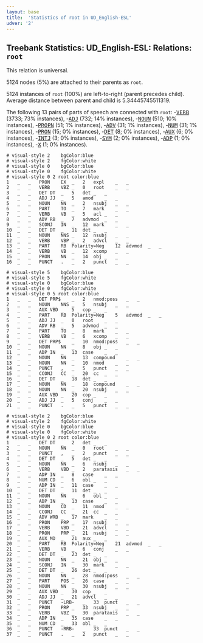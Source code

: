 ```yaml
---
layout: base
title:  'Statistics of root in UD_English-ESL'
udver: '2'
---
```


## Treebank Statistics: UD_English-ESL: Relations: `root`

This relation is universal.

5124 nodes (5%) are attached to their parents as `root`.

5124 instances of `root` (100%) are left-to-right (parent precedes child).
Average distance between parent and child is 5.34445745511319.

The following 13 pairs of parts of speech are connected with `root`: -<tt><a href="en_esl-pos-VERB.html">VERB</a></tt> (3733; 73% instances), -<tt><a href="en_esl-pos-ADJ.html">ADJ</a></tt> (732; 14% instances), -<tt><a href="en_esl-pos-NOUN.html">NOUN</a></tt> (510; 10% instances), -<tt><a href="en_esl-pos-PROPN.html">PROPN</a></tt> (51; 1% instances), -<tt><a href="en_esl-pos-ADV.html">ADV</a></tt> (31; 1% instances), -<tt><a href="en_esl-pos-NUM.html">NUM</a></tt> (31; 1% instances), -<tt><a href="en_esl-pos-PRON.html">PRON</a></tt> (15; 0% instances), -<tt><a href="en_esl-pos-DET.html">DET</a></tt> (8; 0% instances), -<tt><a href="en_esl-pos-AUX.html">AUX</a></tt> (6; 0% instances), -<tt><a href="en_esl-pos-INTJ.html">INTJ</a></tt> (3; 0% instances), -<tt><a href="en_esl-pos-SYM.html">SYM</a></tt> (2; 0% instances), -<tt><a href="en_esl-pos-ADP.html">ADP</a></tt> (1; 0% instances), -<tt><a href="en_esl-pos-X.html">X</a></tt> (1; 0% instances).


~~~ conllu
# visual-style 2	bgColor:blue
# visual-style 2	fgColor:white
# visual-style 0	bgColor:blue
# visual-style 0	fgColor:white
# visual-style 0 2 root	color:blue
1	_	_	PRON	EX	_	2	expl	_	_
2	_	_	VERB	VBZ	_	0	root	_	_
3	_	_	DET	DT	_	5	det	_	_
4	_	_	ADJ	JJ	_	5	amod	_	_
5	_	_	NOUN	NN	_	2	nsubj	_	_
6	_	_	PART	TO	_	7	mark	_	_
7	_	_	VERB	VB	_	5	acl	_	_
8	_	_	ADV	RB	_	7	advmod	_	_
9	_	_	SCONJ	IN	_	12	mark	_	_
10	_	_	DET	DT	_	11	det	_	_
11	_	_	NOUN	NNS	_	12	nsubj	_	_
12	_	_	VERB	VBP	_	2	advcl	_	_
13	_	_	PART	RB	Polarity=Neg	12	advmod	_	_
14	_	_	VERB	VB	_	12	xcomp	_	_
15	_	_	PRON	NN	_	14	obj	_	_
16	_	_	PUNCT	.	_	2	punct	_	_

~~~


~~~ conllu
# visual-style 5	bgColor:blue
# visual-style 5	fgColor:white
# visual-style 0	bgColor:blue
# visual-style 0	fgColor:white
# visual-style 0 5 root	color:blue
1	_	_	DET	PRP$	_	2	nmod:poss	_	_
2	_	_	NOUN	NNS	_	5	nsubj	_	_
3	_	_	AUX	VBD	_	5	cop	_	_
4	_	_	PART	RB	Polarity=Neg	5	advmod	_	_
5	_	_	ADJ	JJ	_	0	root	_	_
6	_	_	ADV	RB	_	5	advmod	_	_
7	_	_	PART	TO	_	8	mark	_	_
8	_	_	VERB	VB	_	6	xcomp	_	_
9	_	_	DET	PRP$	_	10	nmod:poss	_	_
10	_	_	NOUN	NN	_	8	obj	_	_
11	_	_	ADP	IN	_	13	case	_	_
12	_	_	NOUN	NN	_	13	compound	_	_
13	_	_	NOUN	NN	_	10	nmod	_	_
14	_	_	PUNCT	,	_	5	punct	_	_
15	_	_	CCONJ	CC	_	20	cc	_	_
16	_	_	DET	DT	_	18	det	_	_
17	_	_	NOUN	NN	_	18	compound	_	_
18	_	_	NOUN	NN	_	20	nsubj	_	_
19	_	_	AUX	VBD	_	20	cop	_	_
20	_	_	ADJ	JJ	_	5	conj	_	_
21	_	_	PUNCT	.	_	5	punct	_	_

~~~


~~~ conllu
# visual-style 2	bgColor:blue
# visual-style 2	fgColor:white
# visual-style 0	bgColor:blue
# visual-style 0	fgColor:white
# visual-style 0 2 root	color:blue
1	_	_	DET	DT	_	2	det	_	_
2	_	_	NOUN	NN	_	0	root	_	_
3	_	_	PUNCT	,	_	2	punct	_	_
4	_	_	DET	DT	_	5	det	_	_
5	_	_	NOUN	NN	_	6	nsubj	_	_
6	_	_	VERB	VBD	_	2	parataxis	_	_
7	_	_	ADP	IN	_	8	case	_	_
8	_	_	NUM	CD	_	6	obl	_	_
9	_	_	ADP	IN	_	11	case	_	_
10	_	_	DET	DT	_	11	det	_	_
11	_	_	NOUN	NN	_	6	obl	_	_
12	_	_	ADP	IN	_	13	case	_	_
13	_	_	NOUN	CD	_	11	nmod	_	_
14	_	_	CCONJ	CC	_	21	cc	_	_
15	_	_	ADV	WRB	_	17	mark	_	_
16	_	_	PRON	PRP	_	17	nsubj	_	_
17	_	_	VERB	VBD	_	21	advcl	_	_
18	_	_	PRON	PRP	_	21	nsubj	_	_
19	_	_	AUX	MD	_	21	aux	_	_
20	_	_	PART	RB	Polarity=Neg	21	advmod	_	_
21	_	_	VERB	VB	_	6	conj	_	_
22	_	_	DET	DT	_	23	det	_	_
23	_	_	NOUN	NN	_	21	obj	_	_
24	_	_	SCONJ	IN	_	30	mark	_	_
25	_	_	DET	DT	_	26	det	_	_
26	_	_	NOUN	NN	_	28	nmod:poss	_	_
27	_	_	PART	POS	_	26	case	_	_
28	_	_	NOUN	NN	_	30	nsubj	_	_
29	_	_	AUX	VBD	_	30	cop	_	_
30	_	_	ADJ	JJ	_	21	advcl	_	_
31	_	_	PUNCT	-LRB-	_	33	punct	_	_
32	_	_	PRON	PRP	_	33	nsubj	_	_
33	_	_	VERB	VBZ	_	30	parataxis	_	_
34	_	_	ADP	IN	_	35	case	_	_
35	_	_	NUM	CD	_	33	obl	_	_
36	_	_	PUNCT	-RRB-	_	33	punct	_	_
37	_	_	PUNCT	.	_	2	punct	_	_

~~~


